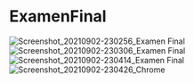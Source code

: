 # ExamenFinal
![Screenshot_20210902-230256_Examen Final](https://user-images.githubusercontent.com/85116747/131950046-abbe0cbf-ff2a-4b82-82ae-04a074fbaa1c.jpg)
![Screenshot_20210902-230306_Examen Final](https://user-images.githubusercontent.com/85116747/131950041-a8e16353-8383-45a5-a4bf-d9f083a98a97.jpg)
![Screenshot_20210902-230414_Examen Final](https://user-images.githubusercontent.com/85116747/131950043-a0afc504-4527-4092-a2dc-3934ed0f1e66.jpg)
![Screenshot_20210902-230426_Chrome](https://user-images.githubusercontent.com/85116747/131950044-8ea010bf-462e-44ce-b4e2-1e2b7376e2dc.jpg)

